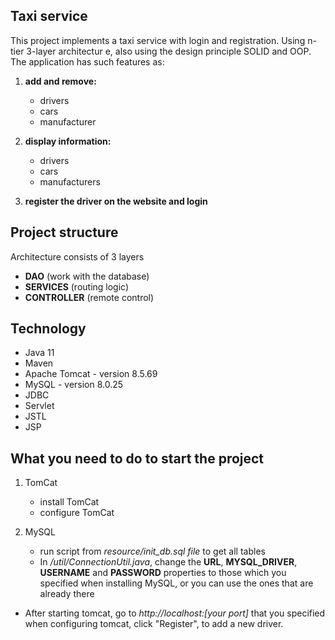 ## Taxi service

This project implements a taxi service with login and registration.
Using n-tier 3-layer architectur e, also using the design principle SOLID and OOP.
The application has such features as:
1. **add and remove:**
    * drivers
    * cars
    * manufacturer
  
2. **display information:**
    * drivers
    * cars
    * manufacturers
3. **register the driver on the website and login**

## Project structure

Architecture consists of 3 layers

* **DAO** (work with the database)
* **SERVICES** (routing logic)
* **CONTROLLER** (remote control)

## Technology

* Java 11
* Maven 
* Apache Tomcat - version 8.5.69
* MySQL - version 8.0.25
* JDBC
* Servlet
* JSTL 
* JSP

## What you need to do to start the project

1. TomCat
   * install TomCat
   * configure TomCat
   
2. MySQL 
   * run script from _resource/init_db.sql file_ to get all tables
   * In _/util/ConnectionUtil.java_, change the **URL**, **MYSQL_DRIVER**, **USERNAME** and **PASSWORD** properties to those
     which you specified when installing MySQL, or you can use the ones that are already there
     
* After starting tomcat, go to _http://localhost:[your port]_ that you specified when configuring tomcat,
  click "Register",
  to add a new driver.